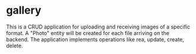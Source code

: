 # gallery

This is a CRUD application for uploading and receiving images of a specific format. A "Photo" entity will be created for each file arriving on the backend. The application
implements operations like rea, update, create, delete.
